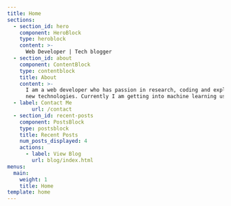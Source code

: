```yaml
---
title: Home
sections:
  - section_id: hero
    component: HeroBlock
    type: heroblock
    content: >-
      Web Developer | Tech blogger 
  - section_id: about
    component: ContentBlock
    type: contentblock
    title: About
    content: >-
      I am a web developer who has passion in research, coding and exploring
      new technologies. Currently I am getting into machine learning using Tensorflow.js and AI with javascript in the browser.
  - label: Contact Me
        url: /contact
  - section_id: recent-posts
    component: PostsBlock
    type: postsblock
    title: Recent Posts
    num_posts_displayed: 4
    actions:
      - label: View Blog
        url: blog/index.html
menus:
  main:
    weight: 1
    title: Home
template: home
---
```


